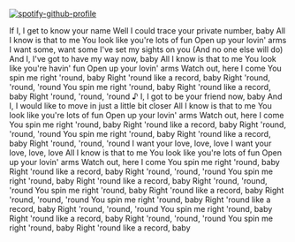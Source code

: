

[![spotify-github-profile](https://spotify-github-profile.kittinanx.com/api/view?uid=tvblhtpc8jhzt4wbwk4q93zrh&cover_image=true&theme=novatorem&show_offline=false&background_color=171717&interchange=false&bar_color=53b14f&bar_color_cover=false)](https://github.com/kittinan/spotify-github-profile)

If I, I get to know your name
Well I could trace your private number, baby
All I know is that to me
You look like you're lots of fun
Open up your lovin' arms
I want some, want some
I've set my sights on you
(And no one else will do)
And I, I've got to have my way now, baby
All I know is that to me
You look like you're havin' fun
Open up your lovin' arms
Watch out, here I come
You spin me right 'round, baby
Right 'round like a record, baby
Right 'round, 'round, 'round
You spin me right 'round, baby
Right 'round like a record, baby
Right 'round, 'round, 'round
♪
I, I got to be your friend now, baby
And I, I would like to move in just a little bit closer
All I know is that to me
You look like you're lots of fun
Open up your lovin' arms
Watch out, here I come
You spin me right 'round, baby
Right 'round like a record, baby
Right 'round, 'round, 'round
You spin me right 'round, baby
Right 'round like a record, baby
Right 'round, 'round, 'round
I want your love, love, love
I want your love, love, love
All I know is that to me
You look like you're lots of fun
Open up your lovin' arms
Watch out, here I come
You spin me right 'round, baby
Right 'round like a record, baby
Right 'round, 'round, 'round
You spin me right 'round, baby
Right 'round like a record, baby
Right 'round, 'round, 'round
You spin me right 'round, baby
Right 'round like a record, baby
Right 'round, 'round, 'round
You spin me right 'round, baby
Right 'round like a record, baby
Right 'round, 'round, 'round
You spin me right 'round, baby
Right 'round like a record, baby
Right 'round, 'round, 'round
You spin me right 'round, baby
Right 'round like a record, baby
